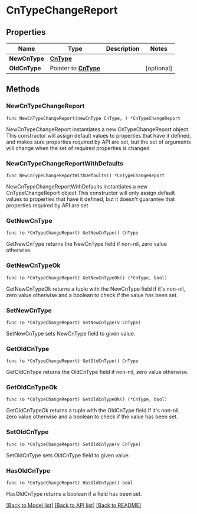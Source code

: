 # CnTypeChangeReport

## Properties

Name | Type | Description | Notes
------------ | ------------- | ------------- | -------------
**NewCnType** | [**CnType**](CnType.md) |  | 
**OldCnType** | Pointer to [**CnType**](CnType.md) |  | [optional] 

## Methods

### NewCnTypeChangeReport

`func NewCnTypeChangeReport(newCnType CnType, ) *CnTypeChangeReport`

NewCnTypeChangeReport instantiates a new CnTypeChangeReport object
This constructor will assign default values to properties that have it defined,
and makes sure properties required by API are set, but the set of arguments
will change when the set of required properties is changed

### NewCnTypeChangeReportWithDefaults

`func NewCnTypeChangeReportWithDefaults() *CnTypeChangeReport`

NewCnTypeChangeReportWithDefaults instantiates a new CnTypeChangeReport object
This constructor will only assign default values to properties that have it defined,
but it doesn't guarantee that properties required by API are set

### GetNewCnType

`func (o *CnTypeChangeReport) GetNewCnType() CnType`

GetNewCnType returns the NewCnType field if non-nil, zero value otherwise.

### GetNewCnTypeOk

`func (o *CnTypeChangeReport) GetNewCnTypeOk() (*CnType, bool)`

GetNewCnTypeOk returns a tuple with the NewCnType field if it's non-nil, zero value otherwise
and a boolean to check if the value has been set.

### SetNewCnType

`func (o *CnTypeChangeReport) SetNewCnType(v CnType)`

SetNewCnType sets NewCnType field to given value.


### GetOldCnType

`func (o *CnTypeChangeReport) GetOldCnType() CnType`

GetOldCnType returns the OldCnType field if non-nil, zero value otherwise.

### GetOldCnTypeOk

`func (o *CnTypeChangeReport) GetOldCnTypeOk() (*CnType, bool)`

GetOldCnTypeOk returns a tuple with the OldCnType field if it's non-nil, zero value otherwise
and a boolean to check if the value has been set.

### SetOldCnType

`func (o *CnTypeChangeReport) SetOldCnType(v CnType)`

SetOldCnType sets OldCnType field to given value.

### HasOldCnType

`func (o *CnTypeChangeReport) HasOldCnType() bool`

HasOldCnType returns a boolean if a field has been set.


[[Back to Model list]](../README.md#documentation-for-models) [[Back to API list]](../README.md#documentation-for-api-endpoints) [[Back to README]](../README.md)



